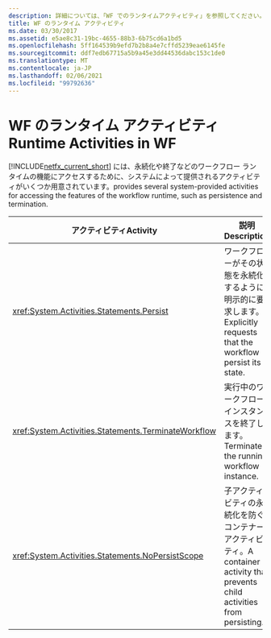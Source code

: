 ```yaml
---
description: 詳細については、「WF でのランタイムアクティビティ」を参照してください。
title: WF のランタイム アクティビティ
ms.date: 03/30/2017
ms.assetid: e5ae8c31-19bc-4655-88b3-6b75cd6a1bd5
ms.openlocfilehash: 5ff164539b9efd7b2b8a4e7cffd5239eae6145fe
ms.sourcegitcommit: ddf7edb67715a5b9a45e3dd44536dabc153c1de0
ms.translationtype: MT
ms.contentlocale: ja-JP
ms.lasthandoff: 02/06/2021
ms.locfileid: "99792636"
---
```

# <a name="runtime-activities-in-wf"></a><span data-ttu-id="96427-103">WF のランタイム アクティビティ</span><span class="sxs-lookup"><span data-stu-id="96427-103">Runtime Activities in WF</span></span>

[!INCLUDE[netfx_current_short](../../../includes/netfx-current-short-md.md)] <span data-ttu-id="96427-104">には、永続化や終了などのワークフロー ランタイムの機能にアクセスするために、システムによって提供されるアクティビティがいくつか用意されています。</span><span class="sxs-lookup"><span data-stu-id="96427-104">provides several system-provided activities for accessing the features of the workflow runtime, such as persistence and termination.</span></span>  
  
|<span data-ttu-id="96427-105">アクティビティ</span><span class="sxs-lookup"><span data-stu-id="96427-105">Activity</span></span>|<span data-ttu-id="96427-106">説明</span><span class="sxs-lookup"><span data-stu-id="96427-106">Description</span></span>|  
|--------------|-----------------|  
|<xref:System.Activities.Statements.Persist>|<span data-ttu-id="96427-107">ワークフローがその状態を永続化するように明示的に要求します。</span><span class="sxs-lookup"><span data-stu-id="96427-107">Explicitly requests that the workflow persist its state.</span></span>|  
|<xref:System.Activities.Statements.TerminateWorkflow>|<span data-ttu-id="96427-108">実行中のワークフロー インスタンスを終了します。</span><span class="sxs-lookup"><span data-stu-id="96427-108">Terminates the running workflow instance.</span></span>|  
|<xref:System.Activities.Statements.NoPersistScope>|<span data-ttu-id="96427-109">子アクティビティの永続化を防ぐコンテナー アクティビティ。</span><span class="sxs-lookup"><span data-stu-id="96427-109">A container activity that prevents child activities from persisting.</span></span>|
